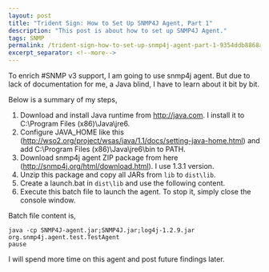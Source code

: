 ```yaml
---
layout: post
title: "Trident Sign: How to Set Up SNMP4J Agent, Part 1"
description: "This post is about how to set up SNMP4J Agent."
tags: SNMP
permalink: /trident-sign-how-to-set-up-snmp4j-agent-part-1-9354ddb8868a
excerpt_separator: <!--more-->
---
```

To enrich #SNMP v3 support, I am going to use snmp4j agent. But due to lack of documentation for me, a Java blind, I have to learn about it bit by bit.
<!--more-->

Below is a summary of my steps,

1. Download and install Java runtime from http://java.com. I install it to C:\Program Files (x86)\Java\jre6.
1. Configure JAVA_HOME like this (http://wso2.org/project/wsas/java/1.1/docs/setting-java-home.html) and add C:\Program Files (x86)\Java\jre6\bin to PATH.
1. Download snmp4j agent ZIP package from here (http://snmp4j.org/html/download.html). I use 1.3.1 version.
1. Unzip this package and copy all JARs from `lib` to `dist\lib`.
1. Create a launch.bat in `dist\lib` and use the following content.
1. Execute this batch file to launch the agent. To stop it, simply close the console window.

Batch file content is,

``` text
java -cp SNMP4J-agent.jar;SNMP4J.jar;log4j-1.2.9.jar org.snmp4j.agent.test.TestAgent
pause
```

I will spend more time on this agent and post future findings later.
